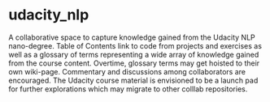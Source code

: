 # udacity_nlp
A collaborative space to capture knowledge gained from the Udacity NLP nano-degree. Table of Contents link to code from projects and exercises as well as a glossary of terms representing a wide array of knowledge gained from the course content. Overtime, glossary terms may get hoisted to their own wiki-page. Commentary and discussions among collaborators are encouraged. The Udacity course material is envisioned to be a launch pad for further explorations which may migrate to other colllab repositories.
